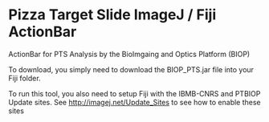 # Pizza Target Slide ImageJ / Fiji ActionBar
ActionBar for PTS Analysis by the BioImgaing and Optics Platform (BIOP)

To download, you simply need to download the 
BIOP_PTS.jar file into your Fiji folder.

To run this tool, you also need to setup Fiji with the IBMB-CNRS and PTBIOP Update sites. See http://imagej.net/Update_Sites to see how to enable these sites
